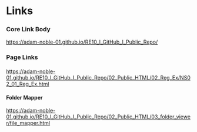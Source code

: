 # Links

### Core Link Body
https://adam-noble-01.github.io/RE10_I_GitHub_I_Public_Repo/

### Page Links

#### 
https://adam-noble-01.github.io/RE10_I_GitHub_I_Public_Repo/02_Public_HTML/02_Reg_Ex/NS02_01_Reg_Ex.html

####  Folder Mapper
https://adam-noble-01.github.io/RE10_I_GitHub_I_Public_Repo/02_Public_HTML/03_folder_viewer/file_mapper.html
